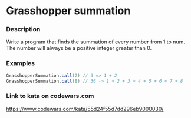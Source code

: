 # Grasshopper summation

### Description
Write a program that finds the summation of every number from 1 to num. The number will always be a positive integer greater than 0.

### Examples
```java
GrasshopperSummation.call(2) // 3 => 1 + 2
GrasshopperSummation.call(8) // 36 -> 1 + 2 + 3 + 4 + 5 + 6 + 7 + 8
```

### Link to kata on codewars.com
https://www.codewars.com/kata/55d24f55d7dd296eb9000030/